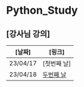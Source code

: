 # Python_Study

## [강사님 강의]   
[날짜] | [링크]
--------|------ 
23/04/17 | [첫번째 날]
23/04/18 | [두번째 날](20230418.md)
